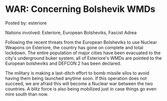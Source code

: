 # WAR: Concerning Bolshevik WMDs

Posted by: esteriore

Nations involved: Esteriore, European Bolsheviks, Fascist Adrea

Following the recent threats from the European Bolsheviks to use Nuclear Weapons on Esteriore, the country has gone on complete and total lockdown. The entire population of major cities have been evacuated to the city's underground buker system, all of Esteriore's WMDs are pointed to the European bolsheviks and DEFCON 2 has been declared.

The military is making a last-ditch effort to bomb missile silos to avoid having them being launched anytime soon. If this operation does not succeed, we are afraid this will become a Nuclear war between the two countries. A blitz force is also being mobilized just in case things go even mire south than now.